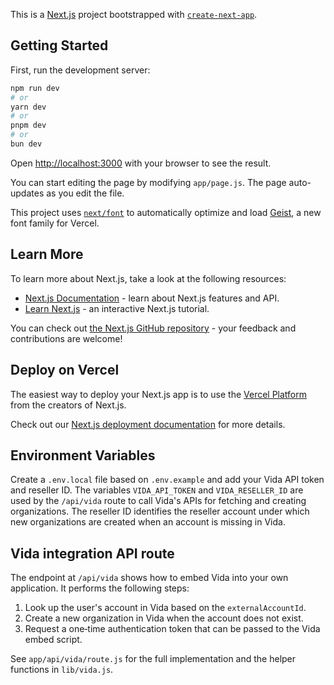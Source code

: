 This is a [Next.js](https://nextjs.org) project bootstrapped with [`create-next-app`](https://github.com/vercel/next.js/tree/canary/packages/create-next-app).

## Getting Started

First, run the development server:

```bash
npm run dev
# or
yarn dev
# or
pnpm dev
# or
bun dev
```

Open [http://localhost:3000](http://localhost:3000) with your browser to see the result.

You can start editing the page by modifying `app/page.js`. The page auto-updates as you edit the file.

This project uses [`next/font`](https://nextjs.org/docs/app/building-your-application/optimizing/fonts) to automatically optimize and load [Geist](https://vercel.com/font), a new font family for Vercel.

## Learn More

To learn more about Next.js, take a look at the following resources:

- [Next.js Documentation](https://nextjs.org/docs) - learn about Next.js features and API.
- [Learn Next.js](https://nextjs.org/learn) - an interactive Next.js tutorial.

You can check out [the Next.js GitHub repository](https://github.com/vercel/next.js) - your feedback and contributions are welcome!

## Deploy on Vercel

The easiest way to deploy your Next.js app is to use the [Vercel Platform](https://vercel.com/new?utm_medium=default-template&filter=next.js&utm_source=create-next-app&utm_campaign=create-next-app-readme) from the creators of Next.js.

Check out our [Next.js deployment documentation](https://nextjs.org/docs/app/building-your-application/deploying) for more details.


## Environment Variables

Create a `.env.local` file based on `.env.example` and add your Vida API token
and reseller ID. The variables `VIDA_API_TOKEN` and `VIDA_RESELLER_ID` are used
by the `/api/vida` route to call Vida's APIs for fetching and creating
organizations. The reseller ID identifies the reseller account under which new
organizations are created when an account is missing in Vida.

## Vida integration API route

The endpoint at `/api/vida` shows how to embed Vida into your own
application. It performs the following steps:

1. Look up the user's account in Vida based on the `externalAccountId`.
2. Create a new organization in Vida when the account does not exist.
3. Request a one‑time authentication token that can be passed to the Vida
   embed script.

See `app/api/vida/route.js` for the full implementation and the helper
functions in `lib/vida.js`.
